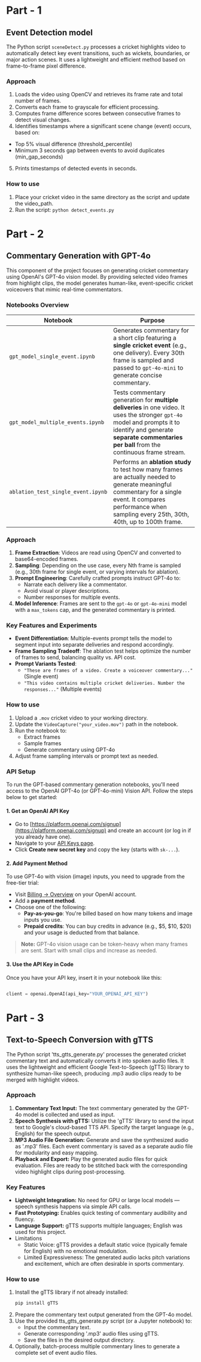 # Part - 1

## Event Detection model

The Python script `sceneDetect.py` processes a cricket highlights video to automatically detect key event transitions, such as wickets, boundaries, or major action scenes. It uses a lightweight and efficient method based on frame-to-frame pixel difference.

### Approach

1.	Loads the video using OpenCV and retrieves its frame rate and total number of frames.
2.	Converts each frame to grayscale for efficient processing.
3.	Computes frame difference scores between consecutive frames to detect visual changes.
4.	Identifies timestamps where a significant scene change (event) occurs, based on:
* Top 5% visual difference (threshold_percentile)
* Minimum 3 seconds gap between events to avoid duplicates (min_gap_seconds)
5.	Prints timestamps of detected events in seconds.

### How to use

1.	Place your cricket video in the same directory as the script and update the video_path.
2.	Run the script:
   `python detect_events.py`


# Part - 2

## Commentary Generation with GPT-4o

This component of the project focuses on generating cricket commentary using OpenAI's GPT-4o vision model. By providing selected video frames from highlight clips, the model generates human-like, event-specific cricket voiceovers that mimic real-time commentators.


### Notebooks Overview

| Notebook                             | Purpose                                                                                     |
|--------------------------------------|---------------------------------------------------------------------------------------------|
| `gpt_model_single_event.ipynb`       | Generates commentary for a short clip featuring a **single cricket event** (e.g., one delivery). Every 30th frame is sampled and passed to `gpt-4o-mini` to generate concise commentary. |
| `gpt_model_multiple_events.ipynb`    | Tests commentary generation for **multiple deliveries** in one video. It uses the stronger `gpt-4o` model and prompts it to identify and generate **separate commentaries per ball** from the continuous frame stream. |
| `ablation_test_single_event.ipynb`   | Performs an **ablation study** to test how many frames are actually needed to generate meaningful commentary for a single event. It compares performance when sampling every 25th, 30th, 40th, up to 100th frame. |



### Approach

1. **Frame Extraction**: Videos are read using OpenCV and converted to base64-encoded frames.
2. **Sampling**: Depending on the use case, every Nth frame is sampled (e.g., 30th frame for single event, or varying intervals for ablation).
3. **Prompt Engineering**: Carefully crafted prompts instruct GPT-4o to:
   - Narrate each delivery like a commentator.
   - Avoid visual or player descriptions.
   - Number responses for multiple events.
4. **Model Inference**: Frames are sent to the `gpt-4o` or `gpt-4o-mini` model with a `max_tokens` cap, and the generated commentary is printed.



### Key Features and Experiments

- **Event Differentiation**: Multiple-events prompt tells the model to segment input into separate deliveries and respond accordingly.
- **Frame Sampling Tradeoff**: The ablation test helps optimize the number of frames to send, balancing quality vs. API cost.
- **Prompt Variants Tested**:
  - `"These are frames of a video. Create a voiceover commentary..."` (Single event)
  - `"This video contains multiple cricket deliveries. Number the responses..."` (Multiple events)



### How to use

1. Upload a `.mov` cricket video to your working directory.
2. Update the `VideoCapture("your_video.mov")` path in the notebook.
3. Run the notebook to:
   - Extract frames
   - Sample frames
   - Generate commentary using GPT-4o
4. Adjust frame sampling intervals or prompt text as needed.



### API Setup

To run the GPT-based commentary generation notebooks, you'll need access to the OpenAI GPT-4o (or GPT-4o-mini) Vision API. Follow the steps below to get started:

#### 1. Get an OpenAI API Key

- Go to [https://platform.openai.com/signup](https://platform.openai.com/signup) and create an account (or log in if you already have one).
- Navigate to your [API Keys page](https://platform.openai.com/account/api-keys).
- Click **Create new secret key** and copy the key (starts with `sk-...`).

#### 2. Add Payment Method

To use GPT-4o with vision (image) inputs, you need to upgrade from the free-tier trial:

- Visit [Billing → Overview](https://platform.openai.com/account/usage) on your OpenAI account.
- Add a **payment method**.
- Choose one of the following:
  - **Pay-as-you-go**: You're billed based on how many tokens and image inputs you use.
  - **Prepaid credits**: You can buy credits in advance (e.g., \$5, \$10, \$20) and your usage is deducted from that balance.

> **Note:** GPT-4o vision usage can be token-heavy when many frames are sent. Start with small clips and increase as needed.

#### 3. Use the API Key in Code

Once you have your API key, insert it in your notebook like this:

```python

client = openai.OpenAI(api_key="YOUR_OPENAI_API_KEY")
```` 


# Part - 3

## Text-to-Speech Conversion with gTTS

The Python script 'tts_gtts_generate.py' processes the generated cricket commentary text and automatically converts it into spoken audio files. It uses the lightweight and efficient Google Text-to-Speech (gTTS) library to synthesize human-like speech, producing .mp3 audio clips ready to be merged with highlight videos.

### Approach

1. **Commentary Text Input:** The text commentary generated by the GPT-4o model is collected and used as input.
2. **Speech Synthesis with gTTS:** Utilize the 'gTTS' library to send the input text to Google's cloud-based TTS API. Specify the target language (e.g., English) for the speech output.
3. **MP3 Audio File Generation:** Generate and save the synthesized audio as '.mp3' files. Each event commentary is saved as a separate audio file for modularity and easy mapping.
4. **Playback and Export:** Play the generated audio files for quick evaluation. Files are ready to be stitched back with the corresponding video highlight clips during post-processing.

### Key Features

- **Lightweight Integration:** No need for GPU or large local models — speech synthesis happens via simple API calls.
- **Fast Prototyping:** Enables quick testing of commentary audibility and fluency.
- **Language Support:** gTTS supports multiple languages; English was used for this project.
- Limitations
   - Static Voice: gTTS provides a default static voice (typically female for English) with no emotional modulation.
   - Limited Expressiveness: The generated audio lacks pitch variations and excitement, which are often desirable in sports commentary.

### How to use 

1. Install the gTTS library if not already installed:
   ```python
   pip install gTTS
   ````
2. Prepare the commentary text output generated from the GPT-4o model.
3. Use the provided tts_gtts_generate.py script (or a Jupyter notebook) to:
   - Input the commentary text.
   - Generate corresponding '.mp3' audio files using gTTS.
   - Save the files in the desired output directory.
4. Optionally, batch-process multiple commentary lines to generate a complete set of event audio files.
      
